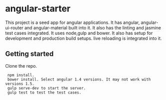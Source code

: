 # angular-starter

This project is a seed app for angular applications. It has angular, angular-ui-router and angular-material built into it. 
It also has the linting and jasmine test cases integrated. It uses node,gulp and bower. It also has setup for development and production 
build setups. live reloading is integrated into it.

## Getting started
 Clone the repo.
 ```
  npm install.
  bower install. Select angular 1.4 versions. It may not work with versions 1.5.
  gulp serve-dev to start the server.
  gulp test to test the test cases.

